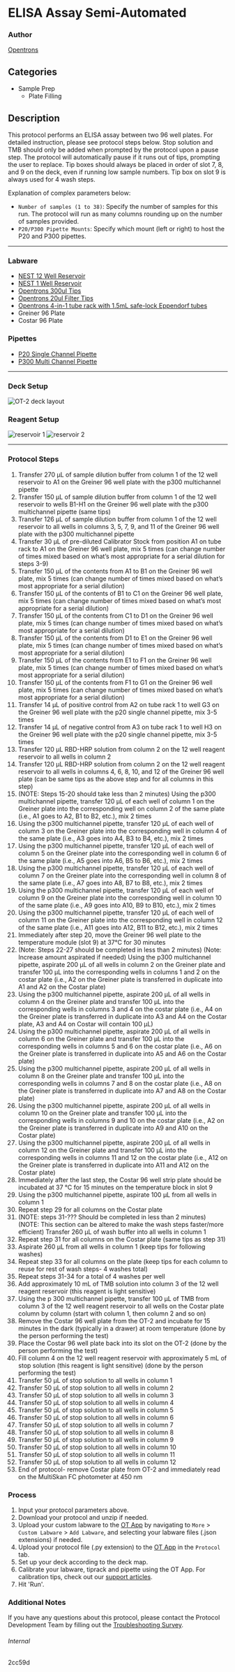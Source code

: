 # ELISA Assay Semi-Automated

### Author
[Opentrons](https://opentrons.com/)




## Categories
* Sample Prep
	* Plate Filling

## Description
This protocol performs an ELISA assay between two 96 well plates. For detailed instruction, please see protocol steps below. Stop solution and TMB should only be added when prompted by the protocol upon a pause step. The protocol will automatically pause if it runs out of tips, prompting the user to replace. Tip boxes should always be placed in order of slot 7, 8, and 9 on the deck, even if running low sample numbers. Tip box on slot 9 is always used for 4 wash steps.

Explanation of complex parameters below:
* `Number of samples (1 to 38)`: Specify the number of samples for this run. The protocol will run as many columns rounding up on the number of samples provided.
* `P20/P300 Pipette Mounts`: Specify which mount (left or right) to host the P20 and P300 pipettes.

---

### Labware
* [NEST 12 Well Reservoir](https://shop.opentrons.com/)
* [NEST 1 Well Reservoir](https://shop.opentrons.com/)
* [Opentrons 300ul Tips](https://shop.opentrons.com/)
* [Opentrons 20ul Filter Tips](https://shop.opentrons.com/)
* [Opentrons 4-in-1 tube rack with 1.5mL safe-lock Eppendorf tubes](https://shop.opentrons.com/)
* Greiner 96 Plate
* Costar 96 Plate


### Pipettes
* [P20 Single Channel Pipette](https://opentrons.com/pipettes/)
* [P300 Multi Channel Pipette](https://opentrons.com/pipettes/)


---

### Deck Setup
![OT-2 deck layout](https://opentrons-protocol-library-website.s3.amazonaws.com/custom-README-images/2cc59d/Screen+Shot+2022-06-09+at+2.24.39+PM.png)

### Reagent Setup
![reservoir 1](https://opentrons-protocol-library-website.s3.amazonaws.com/custom-README-images/2cc59d/Screen+Shot+2022-04-29+at+2.46.57+PM.png)
![reservoir 2](https://opentrons-protocol-library-website.s3.amazonaws.com/custom-README-images/2cc59d/Screen+Shot+2022-04-29+at+2.47.12+PM.png)

---

### Protocol Steps
1. Transfer 270 µL of sample dilution buffer from column 1 of the 12 well reservoir to A1 on the Greiner 96 well plate with the p300 multichannel pipette
2. Transfer 150 µL of sample dilution buffer from column 1 of the 12 well reservoir to wells B1-H1 on the Greiner 96 well plate with the p300 multichannel pipette (same tips)
3. Transfer 126 µL of sample dilution buffer from column 1 of the 12 well reservoir to all wells in columns 3, 5, 7, 9, and 11 of the Greiner 96 well plate with the p300 multichannel pipette
4. Transfer 30 µL of pre-diluted Calibrator Stock from position A1 on tube rack to A1 on the Greiner 96 well plate, mix 5 times (can change number of times mixed based on what’s most appropriate for a serial dilution for steps 3-9)
5. Transfer 150 µL of the contents from A1 to B1 on the Greiner 96 well plate, mix 5 times (can change number of times mixed based on what’s most appropriate for a serial dilution)
6. Transfer 150 µL of the contents of B1 to C1 on the Greiner 96 well plate, mix 5 times (can change number of times mixed based on what’s most appropriate for a serial dilution)
7. Transfer 150 µL of the contents from C1 to D1 on the Greiner 96 well plate, mix 5 times (can change number of times mixed based on what’s most appropriate for a serial dilution)
8. Transfer 150 µL of the contents from D1 to E1 on the Greiner 96 well plate, mix 5 times (can change number of times mixed based on what’s most appropriate for a serial dilution)
9. Transfer 150 µL of the contents from E1 to F1 on the Greiner 96 well plate, mix 5 times (can change number of times mixed based on what’s most appropriate for a serial dilution)
10. Transfer 150 µL of the contents from F1 to G1 on the Greiner 96 well plate, mix 5 times (can change number of times mixed based on what’s most appropriate for a serial dilution)
11. Transfer 14 µL of positive control from A2 on tube rack 1 to well G3 on the Greiner 96 well plate with the p20 single channel pipette, mix 3-5 times
12. Transfer 14 µL of negative control from A3 on tube rack 1 to well H3 on the Greiner 96 well plate with the p20 single channel pipette, mix 3-5 times
13. Transfer 120 µL RBD-HRP solution from column 2 on the 12 well reagent reservoir to all wells in column 2
14. Transfer 120 µL RBD-HRP solution from column 2 on the 12 well reagent reservoir to all wells in columns 4, 6, 8, 10, and 12 of the Greiner 96 well plate (can be same tips as the above step and for all columns in this step)
15. (NOTE: Steps 15-20 should take less than 2 minutes) Using the p300 multichannel pipette, transfer 120 µL of each well of column 1 on the Greiner plate into the corresponding well on column 2 of the same plate (i.e., A1 goes to A2, B1 to B2, etc.), mix 2 times
16. Using the p300 multichannel pipette, transfer 120 µL of each well of column 3 on the Greiner plate into the corresponding well in column 4 of the same plate (i.e., A3 goes into A4, B3 to B4, etc.), mix 2 times
17. Using the p300 multichannel pipette, transfer 120 µL of each well of column 5 on the Greiner plate into the corresponding well in column 6 of the same plate (i.e., A5 goes into A6, B5 to B6, etc.), mix 2 times
18. Using the p300 multichannel pipette, transfer 120 µL of each well of column 7 on the Greiner plate into the corresponding well in column 8 of the same plate (i.e., A7 goes into A8, B7 to B8, etc.), mix 2 times
19. Using the p300 multichannel pipette, transfer 120 µL of each well of column 9 on the Greiner plate into the corresponding well in column 10 of the same plate (i.e., A9 goes into A10, B9 to B10, etc.), mix 2 times
20. Using the p300 multichannel pipette, transfer 120 µL of each well of column 11 on the Greiner plate into the corresponding well in column 12 of the same plate (i.e., A11 goes into A12, B11 to B12, etc.), mix 2 times
21. Immediately after step 20, move the Greiner 96 well plate to the temperature module (slot 9) at 37°C for 30 minutes
22. (Note: Steps 22-27 should be completed in less than 2 minutes) (Note: Increase amount aspirated if needed) Using the p300 multichannel pipette, aspirate 200 µL of all wells in column 2 on the Greiner plate and transfer 100 µL into the corresponding wells in columns 1 and 2 on the costar plate (i.e., A2 on the Greiner plate is transferred in duplicate into A1 and A2 on the Costar plate)
23. Using the p300 multichannel pipette, aspirate 200 µL of all wells in column 4 on the Greiner plate and transfer 100 µL into the corresponding wells in columns 3 and 4 on the costar plate (i.e., A4 on the Greiner plate is transferred in duplicate into A3 and A4 on the Costar plate, A3 and A4 on Costar will contain 100 µL)
24. Using the p300 multichannel pipette, aspirate 200 µL of all wells in column 6 on the Greiner plate and transfer 100 µL into the corresponding wells in columns 5 and 6 on the costar plate (i.e., A6 on the Greiner plate is transferred in duplicate into A5 and A6 on the Costar plate)
25. Using the p300 multichannel pipette, aspirate 200 µL of all wells in column 8 on the Greiner plate and transfer 100 µL into the corresponding wells in columns 7 and 8 on the costar plate (i.e., A8 on the Greiner plate is transferred in duplicate into A7 and A8 on the Costar plate)
26. Using the p300 multichannel pipette, aspirate 200 µL of all wells in column 10 on the Greiner plate and transfer 100 µL into the corresponding wells in columns 9 and 10 on the costar plate (i.e., A2 on the Greiner plate is transferred in duplicate into A9 and A10 on the Costar plate)
27. Using the p300 multichannel pipette, aspirate 200 µL of all wells in column 12 on the Greiner plate and transfer 100 µL into the corresponding wells in columns 11 and 12 on the costar plate (i.e., A12 on the Greiner plate is transferred in duplicate into A11 and A12 on the Costar plate)
28. Immediately after the last step, the Costar 96 well strip plate should be incubated at 37 °C for 15 minutes on the temperature block in slot 9
29. Using the p300 multichannel pipette, aspirate 100 µL from all wells in column 1
30. Repeat step 29 for all columns on the Costar plate
31. (NOTE: steps 31-??? Should be completed in less than 2 minutes) (NOTE: This section can be altered to make the wash steps faster/more efficient) Transfer 260 µL of wash buffer into all wells in column 1
32. Repeat step 31 for all columns on the Costar plate (same tips as step 31)
33. Aspirate 260 µL from all wells in column 1 (keep tips for following washes)
34. Repeat step 33 for all columns on the plate (keep tips for each column to reuse for rest of wash steps- 4 washes total)
35. Repeat steps 31-34 for a total of 4 washes per well
36. Add approximately 10 mL of TMB solution into column 3 of the 12 well reagent reservoir (this reagent is light sensitive)
37. Using the p 300 multichannel pipette, transfer 100 µL of TMB from column 3 of the 12 well reagent reservoir to all wells on the Costar plate column by column (start with column 1, then column 2 and so on)
38. Remove the Costar 96 well plate from the OT-2 and incubate for 15 minutes in the dark (typically in a drawer) at room temperature (done by the person performing the test)
39. Place the Costar 96 well plate back into its slot on the OT-2 (done by the person performing the test)
40. Fill column 4 on the 12 well reagent reservoir with approximately 5 mL of stop solution (this reagent is light sensitive) (done by the person performing the test)
41. Transfer 50 µL of stop solution to all wells in column 1
42. Transfer 50 µL of stop solution to all wells in column 2
43. Transfer 50 µL of stop solution to all wells in column 3
44. Transfer 50 µL of stop solution to all wells in column 4
45. Transfer 50 µL of stop solution to all wells in column 5
46. Transfer 50 µL of stop solution to all wells in column 6
47. Transfer 50 µL of stop solution to all wells in column 7
48. Transfer 50 µL of stop solution to all wells in column 8
49. Transfer 50 µL of stop solution to all wells in column 9
50. Transfer 50 µL of stop solution to all wells in column 10
51. Transfer 50 µL of stop solution to all wells in column 11
52. Transfer 50 µL of stop solution to all wells in column 12
53. End of protocol- remove Costar plate from OT-2 and immediately read on the MultiSkan FC photometer at 450 nm

### Process
1. Input your protocol parameters above.
2. Download your protocol and unzip if needed.
3. Upload your custom labware to the [OT App](https://opentrons.com/ot-app) by navigating to `More` > `Custom Labware` > `Add Labware`, and selecting your labware files (.json extensions) if needed.
4. Upload your protocol file (.py extension) to the [OT App](https://opentrons.com/ot-app) in the `Protocol` tab.
5. Set up your deck according to the deck map.
6. Calibrate your labware, tiprack and pipette using the OT App. For calibration tips, check out our [support articles](https://support.opentrons.com/en/collections/1559720-guide-for-getting-started-with-the-ot-2).
7. Hit 'Run'.

### Additional Notes
If you have any questions about this protocol, please contact the Protocol Development Team by filling out the [Troubleshooting Survey](https://protocol-troubleshooting.paperform.co/).

###### Internal
2cc59d
